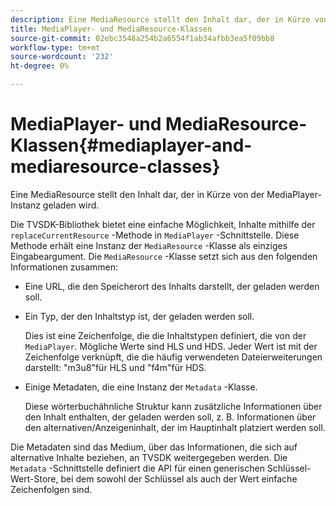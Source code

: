 ```yaml
---
description: Eine MediaResource stellt den Inhalt dar, der in Kürze von der MediaPlayer-Instanz geladen wird.
title: MediaPlayer- und MediaResource-Klassen
source-git-commit: 02ebc3548a254b2a6554f1ab34afbb3ea5f09bb8
workflow-type: tm+mt
source-wordcount: '232'
ht-degree: 0%

---
```


# MediaPlayer- und MediaResource-Klassen{#mediaplayer-and-mediaresource-classes}

Eine MediaResource stellt den Inhalt dar, der in Kürze von der MediaPlayer-Instanz geladen wird.

<!--<a id="section_B09A012C97454AF58CE2269B800D8027"></a>-->

Die TVSDK-Bibliothek bietet eine einfache Möglichkeit, Inhalte mithilfe der `replaceCurrentResource` -Methode in `MediaPlayer` -Schnittstelle. Diese Methode erhält eine Instanz der `MediaResource` -Klasse als einziges Eingabeargument. Die `MediaResource` -Klasse setzt sich aus den folgenden Informationen zusammen:

* Eine URL, die den Speicherort des Inhalts darstellt, der geladen werden soll.
* Ein Typ, der den Inhaltstyp ist, der geladen werden soll.

  Dies ist eine Zeichenfolge, die die Inhaltstypen definiert, die von der `MediaPlayer`. Mögliche Werte sind HLS und HDS. Jeder Wert ist mit der Zeichenfolge verknüpft, die die häufig verwendeten Dateierweiterungen darstellt: &quot;m3u8&quot;für HLS und &quot;f4m&quot;für HDS.
* Einige Metadaten, die eine Instanz der `Metadata` -Klasse.

  Diese wörterbuchähnliche Struktur kann zusätzliche Informationen über den Inhalt enthalten, der geladen werden soll, z. B. Informationen über den alternativen/Anzeigeninhalt, der im Hauptinhalt platziert werden soll.

Die Metadaten sind das Medium, über das Informationen, die sich auf alternative Inhalte beziehen, an TVSDK weitergegeben werden. Die `Metadata` -Schnittstelle definiert die API für einen generischen Schlüssel-Wert-Store, bei dem sowohl der Schlüssel als auch der Wert einfache Zeichenfolgen sind.
